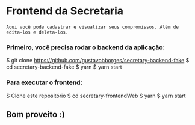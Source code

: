 # Frontend da Secretaria
    Aqui você pode cadastrar e visualizar seus compromissos. Além de edita-los e deleta-los.

### Primeiro, você precisa rodar o backend da aplicação:
$ git clone https://github.com/gustavobborges/secretary-backend-fake
$ cd secretary-backend-fake
$ yarn
$ yarn start

### Para executar o frontend:
$ Clone este repositório
$ cd secretary-frontendWeb
$ yarn
$ yarn start

## Bom proveito :)

